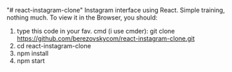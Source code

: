 "# react-instagram-clone" 
Instagram interface using React. 
Simple training, nothing much.
To view it in the Browser, you should: 
1. type this code in your fav. cmd (i use cmder): git clone https://github.com/berezovskycom/react-instagram-clone.git 
2. cd react-instagram-clone 
3. npm install 
4. npm start
